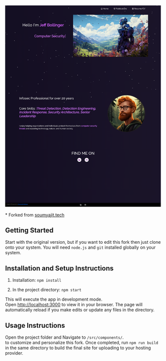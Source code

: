 ![Website Screenshot](Images/readme-img.png?raw=true "readme-img.png")

\* Forked from <a href="https://soumyajit.vercel.app/" target="_blank">soumyajit.tech</a>

## Getting Started

Start with the original version, but if you want to edit this fork then just clone onto your system. You will need `node.js` and `git` installed globally on your system.

## Installation and Setup Instructions

1. Installation: `npm install`

2. In the project directory: `npm start`

This will execute the app in development mode.\
Open [http://localhost:3000](http://localhost:3000) to view it in your browser.
The page will automatically reload if you make edits or update any files in the directory.

## Usage Instructions

Open the project folder and Navigate to `/src/components/`. <br/> to customize and personalize this fork. Once completed, run `npm run build` in the same directory to build the final site for uploading to your hosting provider.

